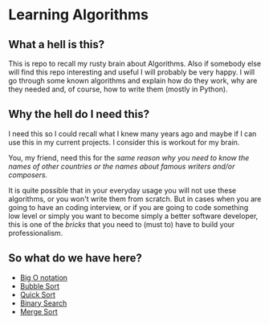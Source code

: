 # Learning Algorithms

## What a hell is this?
This is repo to recall my rusty brain about Algorithms. Also if somebody else will find this repo interesting and useful I will probably be very happy. I will go through some known algorithms and explain how do they work, why are they needed and, of course, how to write them (mostly in Python).

## Why the hell do I need this?
I need this so I could recall what I knew many years ago and maybe if I can use this in my current projects. I consider this is workout for my brain.

You, my friend, need this for the _same reason why you need to know the names of other countries or the names about famous writers and/or composers._

It is quite possible that in your everyday usage you will not use these algorithms, or you won't write them from scratch. But in cases when you are going to have an coding interview, or if you are going to code something low level or simply you want to become simply a better software developer, this is one of the _bricks_ that you need to (must to) have to build your professionalism.

## So what do we have here?
- [Big O notation](./algorithms/big_o_notation/big_o_notation.md)
- [Bubble Sort](./algorithms/bubble_sort/bubble_sort.md)
- [Quick Sort](./algorithms/quick_sort/quick_sort.md)
- [Binary Search](./algorithms/binary_search/binary_search.md)
- [Merge Sort](./algorithms/merge_sort/merge_sort.md)